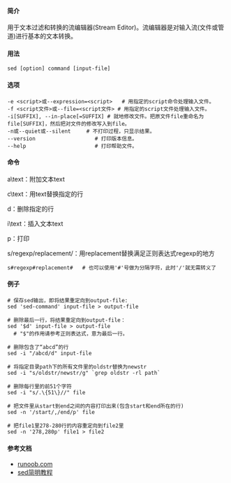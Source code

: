 #### 简介

用于文本过滤和转换的流编辑器(Stream Editor)。流编辑器是对输入流(文件或管道)进行基本的文本转换。


#### 用法

```
sed [option] command [input-file]
```



#### 选项

```
-e <script>或--expression=<script>	# 用指定的script命令处理输入文件。
-f <script文件>或--file=<script文件>	# 用指定的script文件处理输入文件。
-i[SUFFIX], --in-place[=SUFFIX]	# 就地修改文件。把原文件file重命名为file[SUFFIX]，然后把对文件的修改写入到file。
-n或--quiet或--silent		# 不打印过程，只显示结果。
--version					# 打印版本信息。
--help						# 打印帮助文件。
```

#### 命令

  a\text：附加文本text

  c\text：用text替换指定的行  

  d：删除指定的行

  i\text：插入文本text

  p：打印

  s/regexp/replacement/：用replacement替换满足正则表达式regexp的地方

```
s#regexp#replacement#	# 也可以使用'#'号做为分隔字符，此时'/'就无需转义了
```



#### 例子

  ```shell
# 保存sed输出，即将结果重定向到output-file:  
sed 'sed-command' input-file > output-file
    
# 删除最后一行，将结果重定向到output-file：  
sed '$d' input-file > output-file  
	# "$"的作用请参考正则表达式，意为最后一行。
	
# 删除包含了“abcd”的行
sed -i "/abcd/d" input-file
  
# 将指定目录path下的所有文件里的oldstr替换为newstr
sed -i "s/oldstr/newstr/g" `grep oldstr -rl path`

# 删除每行里的前51个字符
sed -i "s/.\{51\}//" file

# 把文件里从start到end之间的内容打印出来(包含start和end所在的行)
sed -n '/start/,/end/p' file

# 把file1里278-280行的内容重定向到file2里
sed -n '278,280p' file1 > file2
  ```

#### 参考文档

- [runoob.com](http://www.runoob.com/linux/linux-comm-sed.html)
- [sed简明教程](https://coolshell.cn/articles/9104.html)